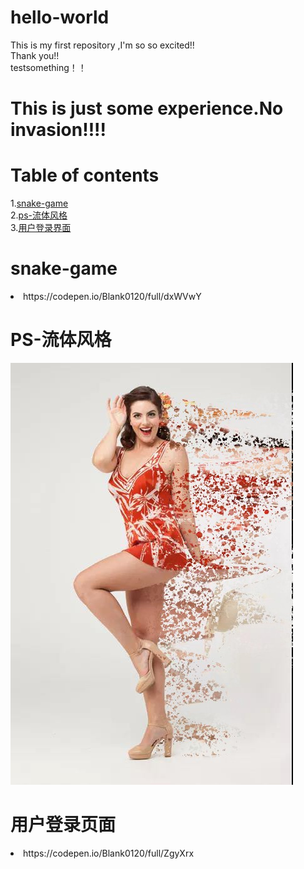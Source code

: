 # hello-world
This is my first repository ,I'm so so excited!!<br>
Thank you!!<br>
testsomething！！<br>
# This is just some experience.No invasion!!!!<br>

# Table of contents
1.[snake-game](#snake-game)<br>
2.[ps-流体风格](#ps——流体风格)<br>
3.[用户登录界面](#用户登陆界面)<br>




# snake-game<br>
<li>https://codepen.io/Blank0120/full/dxWVwY<br>
  
  
# PS-流体风格<br>
![流体人物](images/01.jpg)

# 用户登录页面
<li>https://codepen.io/Blank0120/full/ZgyXrx<br>
